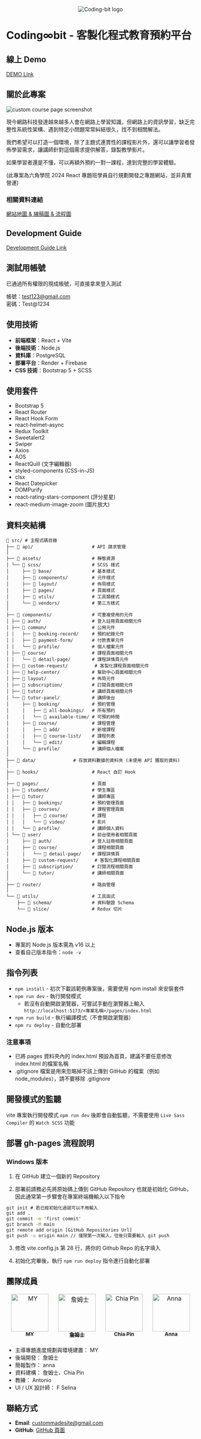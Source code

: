 ﻿<p align="center">
  <img src="https://raw.githubusercontent.com/ahmomoz/Coding-bit/refs/heads/main/assets/images/logo.svg" alt="Coding-bit logo"/>
 
</p>

# Coding∞bit - 客製化程式教育預約平台

## 線上 Demo
<a href="https://coding-8bit.site">DEMO Link</a>

## 關於此專案
![custom course page screenshot](https://github.com/ahmomoz/Coding-bit/blob/main/assets/images/custom-course-page-screenshot.png)

現今網路科技發達越來越多人會在網路上學習知識，但網路上的資訊學習，缺乏完整性系統性架構、遇到特定小問題常常糾結很久，找不到相關解法。

我們希望可以打造一個環境，除了主題式連貫性的課程影片外，還可以讓學習者發佈學習需求，讓講師針對這個需求提供解答，錄製教學影片。

如果學習者還是不懂，可以再額外預約一對一課程，達到完整的學習體驗。

(此專案為六角學院 2024 React 專題班學員自行規劃開發之專題網站，並非真實營運)

### 相關資料連結
<a href="https://miro.com/app/board/uXjVL5tHg3s=/?share_link_id=342388860444">網站地圖 & 線稿圖 & 流程圖</a>

## Development Guide
<a href="https://hackmd.io/qRg-uB1fRwm8eiczTjfoPA?view">Development Guide Link</a>

## 測試用帳號
已通過所有權限的現成帳號，可直接拿來登入測試

帳號：test123@gmail.com
</br>密碼：Test@1234

## 使用技術
* **前端框架**：React + Vite
* **後端技術**：Node.js
* **資料庫**：PostgreSQL
* **部署平台**：Render + Firebase
* **CSS 技術**：Bootstrap 5 + SCSS

## 使用套件
* Bootstrap 5
* React Router
* React Hook Form
* react-helmet-async
* Redux Toolkit
* Sweetalert2
* Swiper
* Axios
* AOS
* ReactQuill (文字編輯器)
* styled-components (CSS-in-JS)
* clsx
* React Datepicker
* DOMPurify
* react-rating-stars-component (評分星星)
* react-medium-image-zoom (圖片放大)

## 資料夾結構

```
📂 src/ # 主程式碼目錄
├── 📂 api/                      # API 請求管理
│ 
├── 📂 assets/                   # 靜態資源
│ └── 📂 scss/                   # SCSS 樣式
│     ├── 📂 base/               # 基本樣式
│     ├── 📂 components/         # 元件樣式
│     ├── 📂 layout/             # 佈局樣式
│     ├── 📂 pages/              # 頁面樣式
│     ├── 📂 utils/              # 工具類樣式
│     └── 📂 vendors/            # 第三方樣式
│
├── 📂 components/               # 可重複使用的元件
│ ├── 📂 auth/                   # 登入註冊頁面相關元件
│ ├── 📂 common/                 # 公用元件
│ │   ├── 📂 booking-record/     # 預約紀錄元件
│ │   ├── 📂 payment-form/       # 付款表單元件
│ │   └── 📂 profile/            # 個人檔案元件
│ ├── 📂 course/                 # 課程頁面相關元件
│ │   └── 📂 detail-page/        # 課程詳情頁元件
│ ├── 📂 custom-request/          # 客製化課程頁面相關元件
│ ├── 📂 help-center/            # 幫助中心頁面相關元件
│ ├── 📂 layout/                 # 佈局元件
│ ├── 📂 subscription/           # 訂閱頁面相關元件
│ ├── 📂 tutor/                  # 講師頁面相關元件
│ └── 📂 tutor-panel/            # 講師後台
│     ├── 📂 booking/            # 預約管理
│     │   ├── 📂 all-bookings/   # 所有預約
│     │   └── 📂 available-time/ # 可預約時間
│     ├── 📂 course/             # 課程管理
│     │   ├── 📂 add/            # 新增課程
│     │   ├── 📂 course-list/    # 課程列表
│     │   └── 📂 edit/           # 編輯課程
│     └── 📂 profile/            # 講師個人檔案
│
├── 📂 data/              # 存放資料數據的資料夾 (未使用 API 獲取的資料)
│
├── 📂 hooks/                    # React 自訂 Hook
│
├── 📂 pages/                    # 頁面
│ ├── 📂 student/                # 學生專區
│ ├── 📂 tutor/                  # 講師專區
│ │   ├── 📂 bookings/           # 預約管理頁面
│ │   ├── 📂 courses/            # 課程管理頁面
│ │   │   ├── 📂 course/         # 課程
│ │   │   └── 📂 video/          # 影片
│ │   └── 📂 profile/            # 講師個人資料
│ └── 📂 user/                   # 前台使用者相關頁面
│     ├── 📂 auth/               # 登入註冊相關頁面
│     ├── 📂 course/             # 課程相關頁面
│     │   └── 📂 detail-page/    # 課程詳情頁
│     ├── 📂 custom-request/      # 客製化課程相關頁面
│     ├── 📂 subscription/       # 訂閱流程相關頁面
│     └── 📂 tutor/              # 講師相關頁面
│
├── 📂 router/                   # 路由管理
│
└── 📂 utils/                    # 工具函式
    ├── 📂 schema/               # 資料驗證 Schema
    └── 📂 slice/                # Redux 切片
```

## Node.js 版本

- 專案的 Node.js 版本需為 v16 以上
- 查看自己版本指令：`node -v`

## 指令列表

- `npm install` - 初次下載該範例專案後，需要使用 npm install 來安裝套件
- `npm run dev` - 執行開發模式
  - 若沒有自動開啟瀏覽器，可嘗試手動在瀏覽器上輸入
    `http://localhost:5173/<專案名稱>/pages/index.html`
- `npm run build` - 執行編譯模式（不會開啟瀏覽器）
- `npm ru deploy` - 自動化部署

### 注意事項

- 已將 pages 資料夾內的 index.html 預設為首頁，建議不要任意修改 index.html 的檔案名稱
- .gitignore 檔案是用來忽略掉不該上傳到 GitHub 的檔案（例如 node_modules），請不要移除 .gitignore

## 開發模式的監聽

vite 專案執行開發模式 `npm run dev` 後即會自動監聽，不需要使用 `Live Sass Compiler` 的 `Watch SCSS` 功能

## 部署 gh-pages 流程說明

### Windows 版本

1. 在 GitHub 建立一個新的 Repository

2. 部署前請務必先將原始碼上傳到 GitHub Repository 也就是初始化 GitHub，因此通常第一步驟會在專案終端機輸入以下指令

```cmd
git init # 若已經初始化過就可以不用輸入
git add .
git commit -m 'first commit'
git branch -M main
git remote add origin [GitHub Repositories Url]
git push -u origin main // 僅限第一次輸入，往後只需要輸入 git push
```

3. 修改 vite.config.js 第 28 行，將你的 Github Repo 的名字填入

4. 初始化完畢後，執行 `npm run deploy` 指令進行自動化部署

## 團隊成員

<table>
  <tbody style="border: none"> 
     <tr style="border: none;">
        <td align="center" valign="top" width="14.28%" style="border:none"><a href="https://github.com/ahmomoz"><img src="https://avatars.githubusercontent.com/u/134830436?v=4" width="100px;" alt="MY"/><br /><sub><b>MY</b></sub></a></td>
        <td align="center" valign="top" width="14.28%" style="border:none"><a href="https://github.com/z111048"><img src="https://avatars.githubusercontent.com/u/147981540?v=4" width="100px;" alt="詹姆士"/><br /><sub><b>詹姆士</b></sub></a></td>
        <td align="center" valign="top" width="14.28%" style="border:none"><a href="https://github.com/joker-cat"><img src="https://avatars.githubusercontent.com/u/67618773?v=4" width="100px;" alt="Chia Pin"/><br /><sub><b>Chia Pin</b></sub></a></td>
        <td align="center" valign="top" width="14.28%" style="border:none"><a href="https://github.com/annnnangan"><img src="https://avatars.githubusercontent.com/u/110728860?v=4" width="100px;" alt="Anna"/><br /><sub><b>Anna</b></sub></a></td>
    <tr>
  </tbody>
</table>

* 主導專題進度規劃與環境建置： MY
* 後端開發： 詹姆士
* 簡報製作： anna
* 資料建構： 詹姆士、Chia Pin
* 教練： Antonio
* UI / UX 設計師： F Selina

## 聯絡方式

- **Email**: custommadesite@gmail.com
- **GitHub**: [GitHub 頁面](https://github.com/ahmomoz/Coding-8bit)
